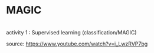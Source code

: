 # MAGIC
<br /> activity 1 : Supervised learning (classification/MAGIC)

source: https://www.youtube.com/watch?v=i_LwzRVP7bg 
